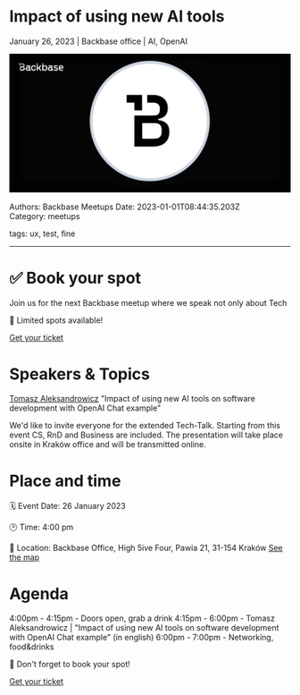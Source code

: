 # Impact of using new AI tools

January 26, 2023 | Backbase office | AI, OpenAI

![](assets/placeholder.png)

Authors: Backbase Meetups
Date: 2023-01-01T08:44:35.203Z  
Category: meetups

tags: ux, test, fine
 
--- 

# ✅ Book your spot

Join us for the next Backbase meetup where we speak not only about Tech

🚨 Limited spots available!

[Get your ticket](https://#)

# Speakers & Topics

[Tomasz Aleksandrowicz](https://www.linkedin.com/in/tomasz-aleksandrowicz-7757372/)
"Impact of using new AI tools on software development with OpenAI Chat example"

We'd like to invite everyone for the extended Tech-Talk. Starting from this event CS, RnD and Business are included.
The presentation will take place onsite in Kraków office and will be transmitted online.

# Place and time

🗓️ Event Date: 26 January 2023

🕑 Time: 4:00 pm

📍 Location: Backbase Office, High 5ive Four, Pawia 21, 31-154 Kraków
[See the map](https://googlemaps)

# Agenda

4:00pm - 4:15pm - Doors open, grab a drink
4:15pm - 6:00pm - Tomasz Aleksandrowicz | "Impact of using new AI tools on software development with OpenAI Chat example" (in english)
6:00pm - 7:00pm - Networking, food&drinks

🚨 Don't forget to book your spot!

[Get your ticket](https://#)
